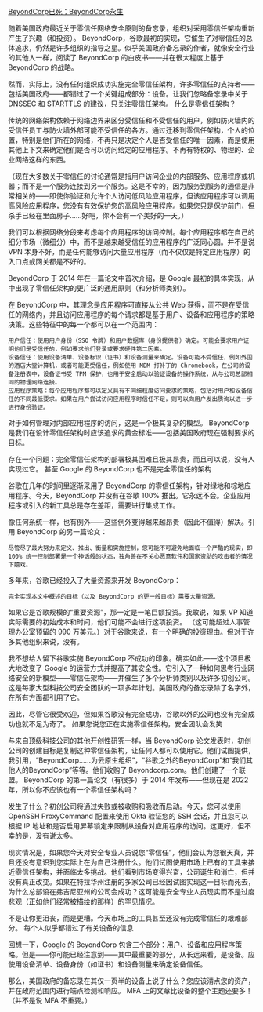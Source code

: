 [BeyondCorp已死；BeyondCorp永生](https://mayakaczorowski.com/blogs/beyondcorp-is-dead)

随着美国政府最近关于零信任网络安全原则的备忘录，组织对采用零信任架构重新产生了兴趣（和投资）。 BeyondCorp，谷歌最初的实现，它催生了对零信任的总体追求，仍然是许多组织的指导之星。似乎美国政府备忘录的作者，就像安全行业的其他人一样，阅读了 BeyondCorp 的白皮书——并在很大程度上基于 BeyondCorp 的战略。

然而，实际上，没有任何组织成功实施完全零信任架构，许多零信任的支持者——包括美国政府——都错过了一个关键组成部分：设备。让我们忽略备忘录中关于 DNSSEC 和 STARTTLS 的建议，只关注零信任架构。
什么是零信任架构？

传统的网络架构依赖于网络边界来区分受信任和不受信任的用户，例如防火墙内的受信任员工与防火墙外部可能不受信任的各方。通过迁移到零信任架构，个人的位置，特别是他们所在的网络，不再只是决定个人是否受信任的唯一因素，而是使用其他上下文来确定他们是否可以访问给定的应用程序。不再有特权的、物理的、企业网络这样的东西。

（现在大多数关于零信任的讨论通常是指用户访问企业的内部服务、应用程序或机器；而不是一个服务连接到另一个服务。这是不幸的，因为服务到服务的通信是非常相关的——即使你验证和允许个人访问低风险应用程序，但该应用程序可以调用高风险应用程序，您没有有效保护您的高风险应用程序。如果您只是保护前门，但杀手已经在里面房子......好吧，你不会有一个美好的一天。）

我们可以根据网络分段来考虑每个应用程序的访问控制。每个应用程序都在自己的细分市场（微细分）中，而不是越来越受信任的应用程序的广泛同心圆。并不是说 VPN 本身不好，而是任何能够访问大量应用程序（而不仅仅是特定应用程序）的入口点或网关都是不好的。

BeyondCorp 于 2014 年在一篇论文中首次介绍，是 Google 最初的具体实现，从中出现了零信任架构的更广泛的通用原则（和分析师类别）。

在 BeyondCorp 中，其理念是应用程序可直接从公共 Web 获得，而不是在受信任的网络内，并且访问应用程序的每个请求都是基于用户、设备和应用程序的策略决策。这些特征中的每一个都可以在一个范围内：

    用户信任：使用用户身份（SSO 令牌）和用户数据库（身份提供者）确定。可能会要求用户证明他们是受信任的，例如要求他们登录或要求硬件第二因素。
    设备信任：使用设备清单、设备标识（证书）和设备测量来确定。设备可能不受信任，例如外国的酒店大堂计算机，或者可能更受信任，例如使用 MDM 打补丁的 Chromebook，在公司的设备注册表中，设备证书受 TPM 保护，也用于安全启动以验证设备的操作系统，从与公司总部相同的物理网络连接。
    应用程序策略：每个应用程序都可以定义具有不同细粒度访问要求的策略，包括对用户和设备信任的不同最低要求。如果在用户尝试访问应用程序时信任不足，则可以向用户发出质询以进一步进行身份验证。

对于如何管理对内部应用程序的访问，这是一个极其复杂的模型。 BeyondCorp 是我们在设计零信任架构时应该追求的黄金标准——包括美国政府现在强制要求的目标。

存在一个问题：完全零信任架构的部署极其困难且极其昂贵，而且可以说，没有人实现过它。
甚至 Google 的 BeyondCorp 也不是完全零信任的架构

谷歌在几年的时间里逐渐采用了 BeyondCorp 的零信任架构，针对绿地和棕地应用程序。今天，BeyondCorp 并没有在谷歌 100% 推出。它永远不会。企业应用程序或引入的新工具总是存在差距，需要进行集成工作。

像任何系统一样，也有例外——这些例外变得越来越昂贵（因此不值得）解决。引用 BeyondCorp 的另一篇论文：

    尽管尽了最大努力来定义、推出、衡量和实施控制，您可能不可避免地面临一个严酷的现实，即 100% 统一控制部署是一个神话般的状态，独角兽在不关心恶意软件和国家资助的攻击者的情况下嬉戏。

多年来，谷歌已经投入了大量资源来开发 BeyondCorp：

    完全实现本文中概述的目标（以及 BeyondCorp 的更一般目标）需要大量资源。

如果它是谷歌规模的“重要资源”，那一定是一笔巨额投资。我敢说，如果 VP 知道实际需要的初始成本和时间，他们可能不会进行这项投资。 （这可能超过人事管理办公室预留的 990 万美元。）对于谷歌来说，有一个明确的投资理由。但对于许多其他组织来说，没有。

我不想给人留下谷歌实施 BeyondCorp 不成功的印象。确实如此——这个项目极大地改变了 Google 的运营方式并提高了其安全性。它引入了一种如何思考行业网络安全的新模型——零信任架构——并催生了多个分析师类别以及许多初创公司。这是每家大型科技公司安全团队的一项多年计划。美国政府的备忘录除了名字外，在所有方面都引用了它。

因此，尽管它很受欢迎，但如果谷歌没有完全成功，谷歌以外的公司也没有完全成功也就不足为奇了。
如果您说您正在实施零信任架构，安全团队会发笑

与来自顶级科技公司的其他开创性研究一样，当 BeyondCorp 论文发表时，初创公司的创建目标是复制这种零信任架构，让任何人都可以使用它。他们试图提供，我引用，“BeyondCorp……为云原生组织”，“谷歌之外的BeyondCorp”和“我们其他人的BeyondCorp”等等。他们收购了 Beyondcorp.com。他们创建了一个联盟。 BeyondCorp 的第一篇论文（有很多）于 2014 年发布——但现在是 2022 年，所以你不应该也有一个零信任架构吗？

发生了什么？初创公司将通过失败或被收购和吸收而启动。今天，您可以使用 OpenSSH ProxyCommand 配置来使用 Okta 验证您的 SSH 会话，并且您可以根据 IP 地址和是否启用屏幕锁定来限制从设备对应用程序的访问。这更好，但不幸的是，没有说太多。

现实情况是，如果您今天对安全专业人员说您“零信任”，他们会认为您很天真，并且还没有意识到您实际上在为自己注册什么。他们试图使用市场上已有的工具来接近零信任架构，并面临太多挑战。他们看到市场变得兴奋，公司诞生和消亡，但并没有真正改变。如果在特拉华州注册的多家公司已经因试图实现这一目标而死去，为什么总部设在弗吉尼亚州的公司会成功？这可能是安全专业人员现实而不是过度悲观（正如他们经常被描绘的那样）的罕见情况。

不是让你更沮丧，而是更糟。今天市场上的工具甚至还没有完成零信任的艰难部分。
每个人似乎都错过了有关设备的信息

回想一下，Google 的 BeyondCorp 包含三个部分：用户、设备和应用程序策略。但是——你可能已经注意到——其中最重要的部分，从长远来看，是设备。应使用设备清单、设备身份（如证书）和设备测量来确定设备信任。

那么，美国政府的备忘录在其仅一页半的设备上说了什么？您应该清点您的资产，并在政府范围内进行端点检测和响应。 MFA 上的文章比设备的整个主题还要多！ （并不是说 MFA 不重要。）

